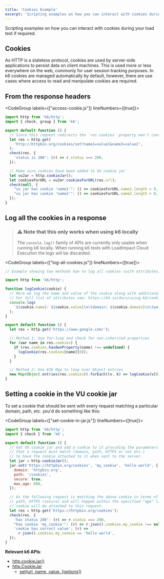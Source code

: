 ```yaml
---
title: 'Cookies Example'
excerpt: 'Scripting examples on how you can interact with cookies during your load test if required.'
---
```


Scripting examples on how you can interact with cookies during your load test if required.

## Cookies

As HTTP is a stateless protocol, cookies are used by server-side applications to persist data
on client machines. This is used more or less everywhere on the web, commonly for user session
tracking purposes. In k6 cookies are managed automatically by default, however, there are use
cases where access to read and manipulate cookies are required.

## From the response headers

<CodeGroup labels={["access-cookie.js"]} lineNumbers={[true]}>

```js
import http from 'k6/http';
import { check, group } from 'k6';

export default function () {
  // Since this request redirects the `res.cookies` property won't contain the cookies
  let res = http.get(
    'http://httpbin.org/cookies/set?name1=value1&name2=value2',
  );
  check(res, {
    'status is 200': (r) => r.status === 200,
  });

  // Make sure cookies have been added to VU cookie jar
  let vuJar = http.cookieJar();
  let cookiesForURL = vuJar.cookiesForURL(res.url);
  check(null, {
    "vu jar has cookie 'name1'": () => cookiesForURL.name1.length > 0,
    "vu jar has cookie 'name2'": () => cookiesForURL.name2.length > 0,
  });
}
```

</CodeGroup>

## Log all the cookies in a response

> ### ⚠️ Note that this only works when using k6 locally
>
> The `console.log()` family of APIs are currently only usable when running k6 locally.
> When running k6 tests with LoadImpact Cloud Execution the logs will be discarded.

<CodeGroup labels={["log-all-cookies.js"]} lineNumbers={[true]}>

```js
// Example showing two methods how to log all cookies (with attributes) from a HTTP response.

import http from 'k6/http';

function logCookie(cookie) {
  // Here we log the name and value of the cookie along with additional attributes.
  // For full list of attributes see: https://k6.io/docs/using-k6/cookies#properties-of-a-response-cookie-object
  console.log(
    `${cookie.name}: ${cookie.value}\n\tdomain: ${cookie.domain}\n\tpath: ${cookie.path}\n\texpires: ${cookie.expires}\n\thttpOnly: ${cookie.http_only}`,
  );
}

export default function () {
  let res = http.get('https://www.google.com/');

  // Method 1: Use for-loop and check for non-inherited properties
  for (var name in res.cookies) {
    if (res.cookies.hasOwnProperty(name) !== undefined) {
      logCookie(res.cookies[name][0]);
    }
  }

  // Method 2: Use ES6 Map to loop over Object entries
  new Map(Object.entries(res.cookies)).forEach((v, k) => logCookie(v[0]));
}
```

</CodeGroup>

## Setting a cookie in the VU cookie jar

To set a cookie that should be sent with every request matching a particular domain, path, etc.
you'd do something like this:

<CodeGroup labels={["set-cookie-in-jar.js"]} lineNumbers={[true]}>

```js
import http from 'k6/http';
import { check } from 'k6';

export default function () {
  // Get VU cookie jar and add a cookie to it providing the parameters
  // that a request must match (domain, path, HTTPS or not etc.)
  // to have the cookie attached to it when sent to the server.
  let jar = http.cookieJar();
  jar.set('https://httpbin.org/cookies', 'my_cookie', 'hello world', {
    domain: 'httpbin.org',
    path: '/cookies',
    secure: true,
    max_age: 600,
  });

  // As the following request is matching the above cookie in terms of domain,
  // path, HTTPS (secure) and will happen within the specified "age" limit, the
  // cookie will be attached to this request.
  let res = http.get('https://httpbin.org/cookies');
  check(res, {
    'has status 200': (r) => r.status === 200,
    "has cookie 'my_cookie'": (r) => r.json().cookies.my_cookie !== null,
    'cookie has correct value': (r) =>
      r.json().cookies.my_cookie == 'hello world',
  });
}
```

</CodeGroup>

**Relevant k6 APIs**:

- [http.cookieJar()](/javascript-api/k6-http/cookiejar-method)
- [http.CookieJar](/javascript-api/k6-http/cookiejar)
  - [set(url, name, value, [options])](/javascript-api/k6-http/cookiejar/cookiejar-set-url-name-value-options)
